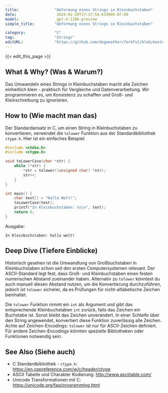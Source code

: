 ```yaml
---
title:                "Umformung eines Strings in Kleinbuchstaben"
date:                  2024-01-20T17:37:54.619905-07:00
model:                 gpt-4-1106-preview
simple_title:         "Umformung eines Strings in Kleinbuchstaben"

category:             "C"
tag:                  "Strings"
editURL:              "https://github.com/dogweather/forkful/blob/master/content/de/c/converting-a-string-to-lower-case.md"
---
```


{{< edit_this_page >}}

## What & Why? (Was & Warum?)
Das Umwandeln eines Strings in Kleinbuchstaben macht alle Zeichen einheitlich klein - praktisch für Vergleiche und Datenverarbeitung. Wir programmieren es, um Konsistenz zu schaffen und Groß- und Kleinschreibung zu ignorieren.

## How to (Wie macht man das)
Der Standardansatz in C, um einen String in Kleinbuchstaben zu konvertieren, verwendet die `tolower` Funktion aus der Standardbibliothek `ctype.h`. Hier ist ein einfaches Beispiel:

```c
#include <stdio.h>
#include <ctype.h>

void toLowerCase(char *str) {
    while (*str) {
        *str = tolower((unsigned char) *str);
        str++;
    }
}

int main() {
    char text[] = "Hallo Welt!";
    toLowerCase(text);
    printf("In Kleinbuchstaben: %s\n", text);
    return 0;
}
```

Ausgabe:
```
In Kleinbuchstaben: hallo welt!
```

## Deep Dive (Tiefere Einblicke)
Historisch gesehen ist die Umwandlung von Großbuchstaben in Kleinbuchstaben schon seit den ersten Computersystemen relevant. Der ASCII-Standard legt fest, dass Groß- und Kleinbuchstaben einen festen numerischen Abstand zueinander haben. Alternativ zu `tolower` könntest du auch manuell diesen Abstand nutzen, um die Konvertierung durchzuführen, jedoch ist `tolower` sicherer, da es Prüfungen für nicht-alfabetische Zeichen beinhaltet.

Die `tolower` Funktion nimmt ein `int` als Argument und gibt das entsprechende Kleinbuchstaben `int` zurück, falls das Zeichen ein Buchstabe ist. Sonst bleibt das Zeichen unverändert. In einer Schleife über den String angewendet, konvertiert diese Funktion zuverlässig alle Zeichen. Achte auf Zeichen-Encodings: `tolower` ist nur für ASCII-Zeichen definiert. Für andere Zeichen-Encodings könnten spezielle Bibliotheken oder Funktionen notwendig sein.

## See Also (Siehe auch)
- C Standardbibliothek - `ctype.h`: https://en.cppreference.com/w/c/header/ctype
- ASCII Tabelle und Charakter Kodierung: http://www.asciitable.com/
- Unicode Transformationen mit C: https://unicode.org/faq/programming.html
